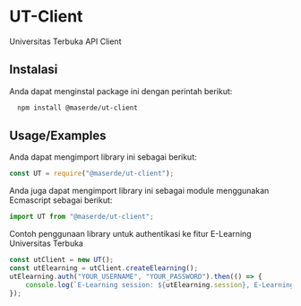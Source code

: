 # UT-Client

Universitas Terbuka API Client

## Instalasi

Anda dapat menginstal package ini dengan perintah berikut:

```bash
  npm install @maserde/ut-client
```

## Usage/Examples

Anda dapat mengimport library ini sebagai berikut:

```javascript
const UT = require("@maserde/ut-client");
```

Anda juga dapat mengimport library ini sebagai module menggunakan Ecmascript sebagai berikut:

```javascript
import UT from "@maserde/ut-client";
```

Contoh penggunaan library untuk authentikasi ke fitur E-Learning Universitas Terbuka

```javascript
const utClient = new UT();
const utElearning = utClient.createElearning();
utElearning.auth("YOUR_USERNAME", "YOUR_PASSWORD").then(() => {
	console.log(`E-Learning session: ${utElearning.session}, E-Learning key: ${utElearning.sessionKey}`);
});
```
